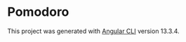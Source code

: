 # Pomodoro

This project was generated with [Angular CLI](https://github.com/angular/angular-cli) version 13.3.4.